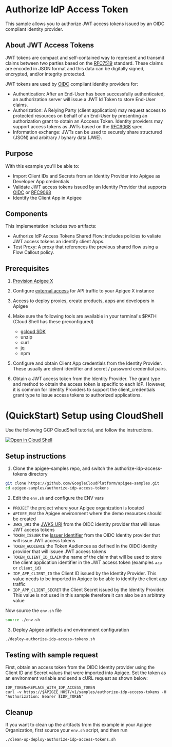 # Authorize IdP Access Token

This sample allows you to authorize JWT access tokens issued by an OIDC compliant identity provider.

## About JWT Access Tokens

JWT tokens are compact and self-contained way to represent and transmit claims between two parties based on the [RFC7519](https://www.rfc-editor.org/rfc/rfc7519) standard. These claims are encoded in JSON format and this data can be digitally signed, encrypted, and/or integrity protected.

JWT tokens are used by [OIDC](https://openid.net/specs/openid-connect-core-1_0.html) compliant identity providers for:
* Authentication: After an End-User has been successfully authenticated, an authorization server will issue a JWT Id Token to store End-User claims.
* Authorization: A Relying Party (client application) may request access to protected resources on behalf of an End-User by presenting an authorization grant to obtain an Acccess Token. Identity providers may support access tokens as JWTs based on the [RFC9068](https://datatracker.ietf.org/doc/rfc9068/) spec.
* Information exchange: JWTs can be used to securely share structured (JSON) and arbitrary / bynary data (JWE).

## Purpose

With this example you'll be able to:

* Import Client IDs and Secrets from an Identity Provider into Apigee as Developer App credentials
* Validate JWT access tokens issued by an Identity Provider that supports [OIDC](https://openid.net/specs/openid-connect-core-1_0.html) or [RFC9068](https://datatracker.ietf.org/doc/rfc9068/)
* Identify the Client App in Apigee

## Components

This implementation includes two artifacts:

* Authorize IdP Access Tokens Shared Flow: includes policies to valiate JWT access tokens an identify client Apps.
* Test Proxy: A proxy that references the previous shared flow using a Flow Callout policy.

## Prerequisites
1. [Provision Apigee X](https://cloud.google.com/apigee/docs/api-platform/get-started/provisioning-intro)
2. Configure [external access](https://cloud.google.com/apigee/docs/api-platform/get-started/configure-routing#external-access) for API traffic to your Apigee X instance
3. Access to deploy proxies, create products, apps and developers in Apigee
4. Make sure the following tools are available in your terminal's $PATH (Cloud Shell has these preconfigured)
    * [gcloud SDK](https://cloud.google.com/sdk/docs/install)
    * unzip
    * curl
    * jq
    * npm
5. Configure and obtain Client App credentials from the Identity Provider. These usually are client identifier and secret / password credential pairs.

6. Obtain a JWT access token from the Identity Provider. The grant type and method to obtain the access token is specific to each IdP. However, it is common for Identity Providers to support the client_credentials grant type to issue access tokens to authorized applications.

# (QuickStart) Setup using CloudShell

Use the following GCP CloudShell tutorial, and follow the instructions.

[![Open in Cloud Shell](https://gstatic.com/cloudssh/images/open-btn.png)](https://ssh.cloud.google.com/cloudshell/open?cloudshell_git_repo=https://github.com/GoogleCloudPlatform/apigee-samples&cloudshell_git_branch=main&cloudshell_workspace=.&cloudshell_tutorial=authorize-idp-access-tokens/docs/cloudshell-tutorial.md)

## Setup instructions

1. Clone the apigee-samples repo, and switch the authorize-idp-access-tokens directory


```bash
git clone https://github.com/GoogleCloudPlatform/apigee-samples.git
cd apigee-samples/authorize-idp-access-tokens
```

2. Edit the `env.sh` and configure the ENV vars

* `PROJECT` the project where your Apigee organization is located
* `APIGEE_ENV` the Apigee environment where the demo resources should be created
* `JWKS_URI` the [JWKS URI](https://openid.net/specs/openid-connect-core-1_0.html#RotateSigKeys) from the OIDC identity provider that will issue JWT access tokens
* `TOKEN_ISSUER` the [Issuer Identifier](https://openid.net/specs/openid-connect-core-1_0.html#IssuerIdentifier) from the OIDC Identity provider that will issue JWT access tokens
* `TOKEN_AUDIENCE` the Token Audiences as defined in the OIDC identity provider that will issuee JWT access tokens
* `TOKEN_CLIENT_ID_CLAIM` the name of the claim that will be used to store the client application identifier in the JWT access token (examples `azp` or `client_id`)
* `IDP_APP_CLIENT_ID` the Client ID issued by the Identity Provider. This value needs to be imported in Apigee to be able to identify the client app traffic
* `IDP_APP_CLIENT_SECRET` the Client Secret issued by the Identity Provider. This value is not used in this sample therefore it can also be an arbitraty value


Now source the `env.sh` file

```bash
source ./env.sh
```

3. Deploy Apigee artifacts and environment configuration

```bash
./deploy-authorize-idp-access-tokens.sh
```

## Testing with sample request

First, obtain an access token from the OIDC Identity provider using the Client ID and Secret values that were imported into Apigee. Set the token as an environment variable and send a cURL request as shown below:

```
IDP_TOKEN=REPLACE_WITH_IDP_ACCESS_TOKEN
curl -v https://$APIGEE_HOST/v1/samples/authorize-idp-access-tokens -H "Authorization: Bearer $IDP_TOKEN"
```

## Cleanup

If you want to clean up the artifacts from this example in your Apigee Organization, first source your `env.sh` script, and then run

```bash
./clean-up-deploy-authorize-idp-access-tokens.sh
```
